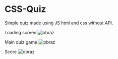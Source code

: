 # CSS-Quiz
Simple quiz made using JS html and css without API.

Loading screen
![obraz](https://user-images.githubusercontent.com/102172769/195218652-d86a90b7-9b86-45e9-85e9-d1f7d58d5fd6.png)


Main quiz game
![obraz](https://user-images.githubusercontent.com/102172769/195218563-64855d9c-034d-48b4-bc5f-eb03d314edd9.png)


Score
![obraz](https://user-images.githubusercontent.com/102172769/195218829-56cac76f-e49e-494a-af34-65fe77aab542.png)



